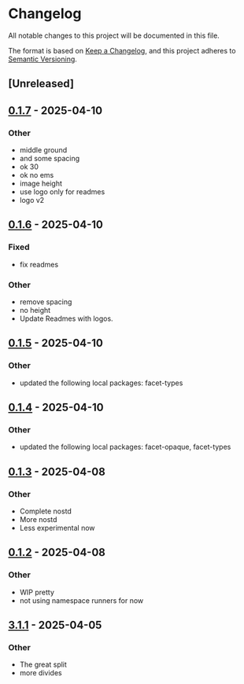 # Changelog

All notable changes to this project will be documented in this file.

The format is based on [Keep a Changelog](https://keepachangelog.com/en/1.0.0/),
and this project adheres to [Semantic Versioning](https://semver.org/spec/v2.0.0.html).

## [Unreleased]

## [0.1.7](https://github.com/facet-rs/facet/compare/facet-spez-v0.1.6...facet-spez-v0.1.7) - 2025-04-10

### Other

- middle ground
- and some spacing
- ok 30
- ok no ems
- image height
- use logo only for readmes
- logo v2

## [0.1.6](https://github.com/facet-rs/facet/compare/facet-spez-v0.1.5...facet-spez-v0.1.6) - 2025-04-10

### Fixed

- fix readmes

### Other

- remove spacing
- no height
- Update Readmes with logos.

## [0.1.5](https://github.com/facet-rs/facet/compare/facet-spez-v0.1.4...facet-spez-v0.1.5) - 2025-04-10

### Other

- updated the following local packages: facet-types

## [0.1.4](https://github.com/facet-rs/facet/compare/facet-spez-v0.1.3...facet-spez-v0.1.4) - 2025-04-10

### Other

- updated the following local packages: facet-opaque, facet-types

## [0.1.3](https://github.com/facet-rs/facet/compare/facet-spez-v0.1.2...facet-spez-v0.1.3) - 2025-04-08

### Other

- Complete nostd
- More nostd
- Less experimental now

## [0.1.2](https://github.com/facet-rs/facet/compare/facet-spez-v0.1.1...facet-spez-v0.1.2) - 2025-04-08

### Other

- WIP pretty
- not using namespace runners for now

## [3.1.1](https://github.com/facet-rs/facet/compare/facet-spez-v3.1.0...facet-spez-v3.1.1) - 2025-04-05

### Other

- The great split
- more divides
